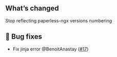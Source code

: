 ## What’s changed
Stop reflecting paperless-ngx versions numbering
## 🐛 Bug fixes

- Fix jinja error @BenoitAnastay ([#17](https://github.com/BenoitAnastay/paperless-home-assistant-addon/pull/17))
